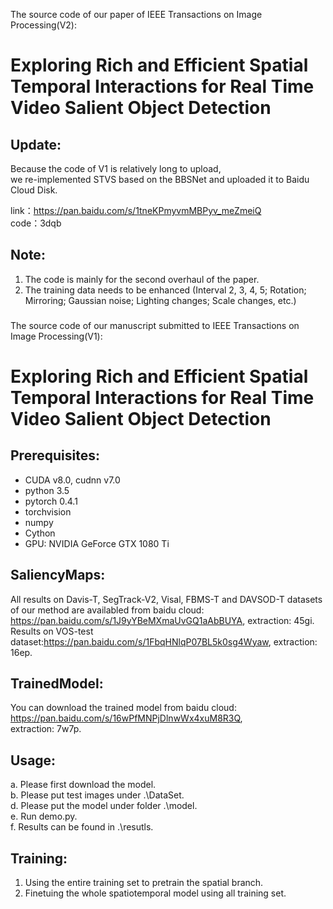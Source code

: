 The source code of our paper of IEEE Transactions on Image Processing(V2):  

Exploring Rich and Efficient Spatial Temporal Interactions for Real Time Video Salient Object Detection  
===  
Update:  
---  
Because the code of V1 is relatively long to upload,   
we re-implemented STVS based on the BBSNet and uploaded it to Baidu Cloud Disk.   

link：https://pan.baidu.com/s/1tneKPmyvmMBPyv_meZmeiQ   
code：3dqb   

Note:  
---  
1. The code is mainly for the second overhaul of the paper.    
2. The training data needs to be enhanced (Interval 2, 3, 4, 5; Rotation; Mirroring; Gaussian noise; Lighting changes; Scale changes, etc.)  

###
The source code of our manuscript submitted to IEEE Transactions on Image Processing(V1):   

Exploring Rich and Efficient Spatial Temporal Interactions for Real Time Video Salient Object Detection   
===
Prerequisites:
---
* CUDA v8.0, cudnn v7.0
* python 3.5
* pytorch 0.4.1
* torchvision
* numpy
* Cython
* GPU: NVIDIA GeForce GTX 1080 Ti

SaliencyMaps:
---
All results on Davis-T, SegTrack-V2, Visal, FBMS-T and DAVSOD-T datasets of our method are availabled from
baidu cloud: https://pan.baidu.com/s/1J9yYBeMXmaUvGQ1aAbBUYA, extraction: 45gi.  
Results on VOS-test dataset:https://pan.baidu.com/s/1FbqHNlqP07BL5k0sg4Wyaw, extraction: 16ep. 

TrainedModel:  
---
You can download the trained model from baidu cloud: https://pan.baidu.com/s/16wPfMNPjDlnwWx4xuM8R3Q,  
extraction: 7w7p.  

Usage:
---
a. Please first download the model.  
b. Please put test images under .\DataSet\.  
d. Please put the model under folder .\model\.  
e. Run demo.py.  
f. Results can be found in .\resutls\. 

Training:
---
1. Using the entire training set to pretrain the spatial branch.
2. Finetuing the whole spatiotemporal model using all training set.
